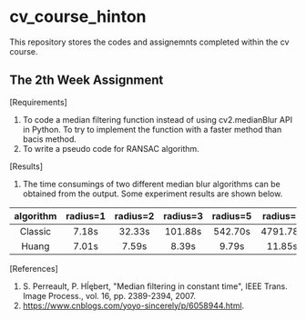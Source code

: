 # cv_course_hinton
This repository stores the codes and assignemnts completed within the cv course. 

## The 2th Week Assignment
[Requirements]
1. To code a median filtering function instead of using cv2.medianBlur API in Python. To try to implement the function with a faster method than bacis method.
2. To write a pseudo code for RANSAC algorithm.

[Results]
1. The time consumings of two different median blur algorithms can be obtained from the output. Some experiment results are shown below.

algorithm|radius=1|radius=2|radius=3|radius=5|radius=9|
|:-:|:-:|:-:|:-:|:-:|:-:|
|Classic|7.18s |32.33s |101.88s |542.70s | 4791.78s|
|Huang|7.01s | 7.59s| 8.39s| 9.79s|11.85s |

[References] 
1. S. Perreault, P. Hĺębert, "Median filtering in constant time", IEEE Trans. Image Process., vol. 16, pp. 2389-2394, 2007. 
2. https://www.cnblogs.com/yoyo-sincerely/p/6058944.html.
